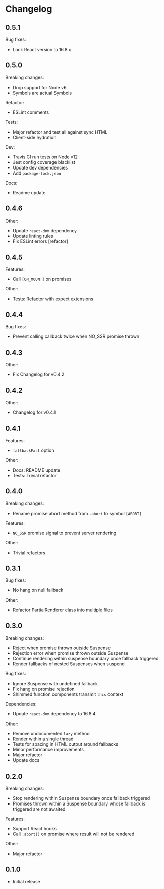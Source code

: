 # Changelog

## 0.5.1

Bug fixes:

* Lock React version to 16.8.x

## 0.5.0

Breaking changes:

* Drop support for Node v6
* Symbols are actual Symbols

Refactor:

* ESLint comments

Tests:

* Major refactor and test all against sync HTML
* Client-side hydration

Dev:

* Travis CI run tests on Node v12
* Jest config coverage blacklist
* Update dev dependencies
* Add `package-lock.json`

Docs:

* Readme update

## 0.4.6

Other:

* Update `react-dom` dependency
* Update linting rules
* Fix ESLint errors [refactor]

## 0.4.5

Features:

* Call `[ON_MOUNT]` on promises

Other:

* Tests: Refactor with expect extensions

## 0.4.4

Bug fixes:

* Prevent calling callback twice when NO_SSR promise thrown

## 0.4.3

Other:

* Fix Changelog for v0.4.2

## 0.4.2

Other:

* Changelog for v0.4.1

## 0.4.1

Features:

* `fallbackFast` option

Other:

* Docs: README update
* Tests: Trivial refactor

## 0.4.0

Breaking changes:

* Rename promise abort method from `.abort` to symbol `[ABORT]`

Features:

* `NO_SSR` promise signal to prevent server rendering

Other:

* Trivial refactors

## 0.3.1

Bug fixes:

* No hang on null fallback

Other:

* Refactor PartialRenderer class into multiple files

## 0.3.0

Breaking changes:

* Reject when promise thrown outside Suspense
* Rejection error when promise thrown outside Suspense
* Continue rendering within suspense boundary once fallback triggered
* Render fallbacks of nested Suspenses when suspend

Bug fixes:

* Ignore Suspense with undefined fallback
* Fix hang on promise rejection
* Shimmed function components transmit `this` context

Dependencies:

* Update `react-dom` dependency to 16.8.4

Other:

* Remove undocumented `lazy` method
* Render within a single thread
* Tests for spacing in HTML output around fallbacks
* Minor performance improvements
* Major refactor
* Update docs

## 0.2.0

Breaking changes:

* Stop rendering within Suspense boundary once fallback triggered
* Promises thrown within a Suspense boundary whose fallback is triggered are not awaited

Features:

* Support React hooks
* Call `.abort()` on promise where result will not be rendered

Other:

* Major refactor

## 0.1.0

* Initial release
